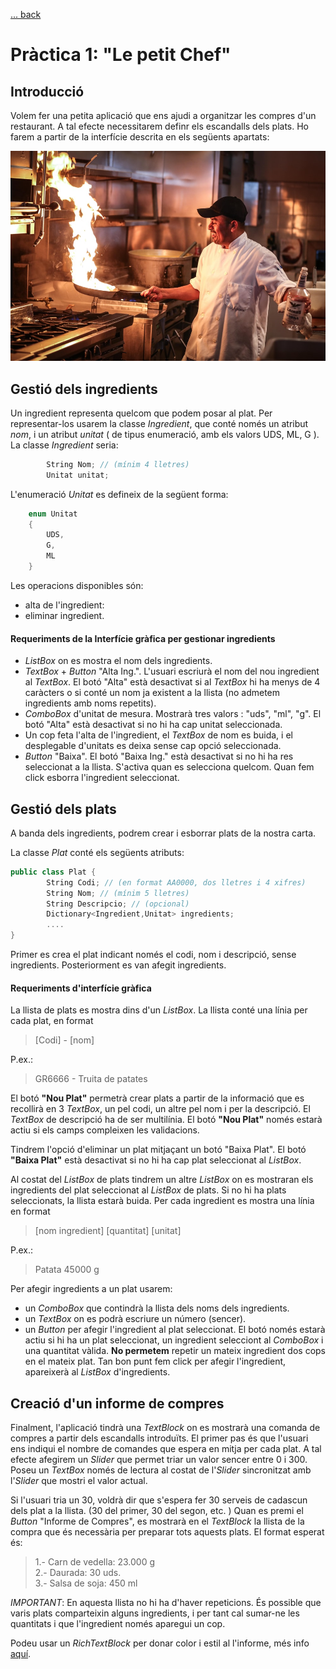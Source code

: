 [ ... back  ](../../README.md)

# Pràctica 1: "Le petit Chef"

## Introducció
Volem fer una petita aplicació que ens ajudi a organitzar les compres d'un restaurant. A tal efecte necessitarem definr els escandalls dels plats. Ho farem a partir de la interfície descrita en els següents apartats:

![](xef.jpg)


## Gestió dels ingredients
Un ingredient representa quelcom que podem posar al plat.
Per representar-los usarem la classe *Ingredient*, que conté només un atribut *nom*, i un atribut *unitat* ( de tipus enumeració, amb els valors UDS, ML, G ).
La classe *Ingredient* seria:
```c#
        String Nom; // (mínim 4 lletres)
        Unitat unitat;
```
L'enumeració *Unitat* es defineix de la següent forma:

```c#
    enum Unitat
    {
        UDS,
        G,
        ML
    }
```

Les operacions disponibles són:
 - alta de l'ingredient: 
 - eliminar ingredient.
 

#### Requeriments de la Interfície gràfica per gestionar ingredients

   - *ListBox* on es mostra el nom dels ingredients.
   - *TextBox* + *Button* "Alta Ing.". L'usuari escriurà el nom del nou ingredient al *TextBox*. El botó "Alta" està desactivat si al *TextBox* hi ha menys de 4 caràcters o si conté un nom ja existent a la llista (no admetem ingredients amb noms repetits).
   - *ComboBox* d'unitat de mesura. Mostrarà tres valors : "uds", "ml", "g".  El botó "Alta" està desactivat si no hi ha cap unitat seleccionada.
   - Un cop feta l'alta de l'ingredient, el *TextBox* de nom es buida, i el desplegable d'unitats es deixa sense cap opció seleccionada.
   - *Button* "Baixa". El botó "Baixa Ing." està desactivat si no hi ha res seleccionat a la llista. S'activa quan es selecciona quelcom. Quan fem click esborra l'ingredient seleccionat.


## Gestió dels plats

A banda dels ingredients, podrem crear i esborrar plats de la nostra carta.


La classe *Plat* conté els següents atributs:
```c#
public class Plat {
        String Codi; // (en format AA0000, dos lletres i 4 xifres)
        String Nom; // (mínim 5 lletres)
        String Descripcio; // (opcional)
        Dictionary<Ingredient,Unitat> ingredients;
        ....
}
```

Primer es crea el plat indicant només el codi, nom i descripció, sense ingredients. Posteriorment es van afegit ingredients. 

 
#### Requeriments d'interfície gràfica
La llista de plats es mostra dins d'un *ListBox*. La llista conté una línia per cada plat, en format 
> [Codi] - [nom] 

P.ex.: 
>  GR6666 - Truita de patates

El botó **"Nou Plat"**  permetrà crear plats a partir de la informació que es recollirà en 3 *TextBox*, un pel codi, un altre pel nom i per la descripció. El *TextBox* de descripció ha de ser multilínia. El botó **"Nou Plat"** només estarà actiu si els camps compleixen les validacions.

Tindrem l'opció d'eliminar un plat mitjaçant un botó "Baixa Plat". El botó **"Baixa Plat"** està desactivat si no hi ha cap plat seleccionat al *ListBox*.

Al costat del *ListBox* de plats tindrem un altre *ListBox* on es mostraran els ingredients del plat seleccionat al *ListBox* de plats. Si no hi ha plats seleccionats, la llista estarà buida. Per cada ingredient es mostra una línia en format 
> [nom ingredient] [quantitat] [unitat]

P.ex.:
> Patata 45000 g


Per afegir ingredients a un plat usarem:
* un *ComboBox* que contindrà la llista dels noms dels ingredients.
* un *TextBox* on es podrà escriure un número (sencer). 
* un *Button* per afegir l'ingredient al plat seleccionat. El botó només estarà actiu si hi ha un plat seleccionat, un ingredient selecciont al *ComboBox* i una quantitat vàlida. **No permetem** repetir un mateix ingredient dos cops en el mateix plat. Tan bon punt fem click per afegir l'ingredient, apareixerà al *ListBox* d'ingredients.



## Creació d'un informe de compres
Finalment, l'aplicació tindrà una *TextBlock* on es mostrarà una comanda de compres a partir dels escandalls introduïts.
El primer pas és que l'usuari ens indiqui el nombre de comandes que espera en mitja per cada plat. A tal efecte afegirem un *Slider* que permet triar un valor sencer entre 0 i 300. Poseu un *TextBox* només de lectura al costat de l'*Slider* sincronitzat amb l'*Slider* que mostri el valor actual.

Si l'usuari tria un 30, voldrà dir que s'espera fer 30 serveis de cadascun dels plat a la llista. (30 del primer, 30 del segon, etc. )
Quan es premi el *Button* "Informe de Compres", es mostrarà en el *TextBlock* la llista de la compra que és necessària per preparar tots aquests plats. El format esperat és:
> 1.- Carn de vedella:    23.000 g  
  2.- Daurada:            30    uds.  
  3.- Salsa de soja:      450    ml  

*IMPORTANT*: En aquesta llista no hi ha d'haver repeticions. És possible que varis plats comparteixin alguns ingredients, i per tant cal sumar-ne les quantitats i que l'ingredient només aparegui un cop.

Podeu usar un *RichTextBlock* per donar color i estil al l'informe, més info [aquí](https://docs.microsoft.com/en-us/uwp/api/Windows.UI.Xaml.Controls.RichTextBlock?redirectedfrom=MSDN&view=winrt-20348).
         

